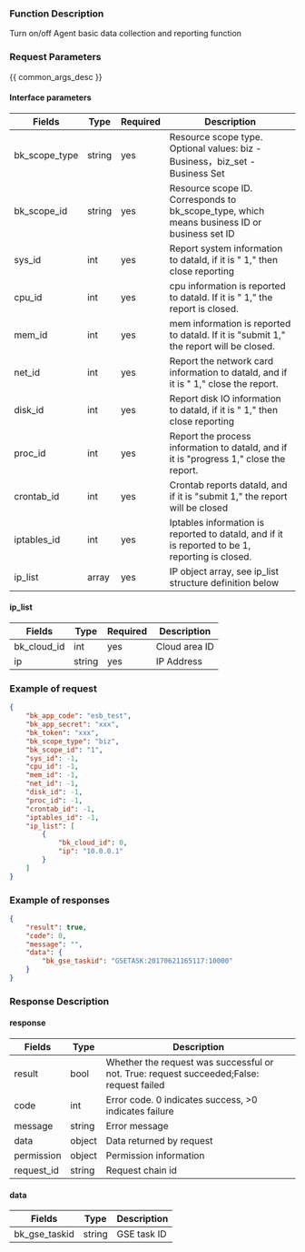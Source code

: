 ### Function Description

Turn on/off Agent basic data collection and reporting function

### Request Parameters

{{ common_args_desc }}

#### Interface parameters

| Fields  |  Type  | Required | Description |
|-------------|------------|--------|------------|
| bk_scope_type | string | yes  | Resource scope type. Optional values: biz - Business，biz_set - Business Set |
| bk_scope_id | string | yes | Resource scope ID. Corresponds to bk_scope_type, which means business ID or business set ID |
| sys_id      |   int       |  yes  |Report system information to dataId, if it is " 1," then close reporting|
| cpu_id      |   int       |  yes  |cpu information is reported to dataId. If it is " 1," the report is closed.|
| mem_id      |   int       |  yes  |mem information is reported to dataId. If it is "submit 1," the report will be closed.|
| net_id      |   int       |  yes  |Report the network card information to dataId, and if it is " 1," close the report.|
| disk_id     |   int       |  yes  |Report disk IO information to dataId, if it is " 1," then close reporting|
| proc_id     |   int       |  yes  |Report the process information to dataId, and if it is "progress 1," close the report.|
| crontab_id  |  int       |  yes  |Crontab reports dataId, and if it is "submit 1," the report will be closed|
| iptables_id |  int       |  yes  |Iptables information is reported to dataId, and if it is reported to be 1, reporting is closed.|
| ip_list     |   array     |  yes      | IP object array, see ip_list structure definition below|

#### ip_list

| Fields |  Type  | Required | Description |
|-----------|------------|--------|------------|
| bk_cloud_id |  int    | yes  | Cloud area ID |
| ip          |  string | yes  | IP Address |

### Example of request

```json
{
    "bk_app_code": "esb_test",
    "bk_app_secret": "xxx",
    "bk_token": "xxx",
    "bk_scope_type": "biz",
    "bk_scope_id": "1",
    "sys_id": -1,
    "cpu_id": -1,
    "mem_id": -1,
    "net_id": -1,
    "disk_id": -1,
    "proc_id": -1,
    "crontab_id": -1,
    "iptables_id": -1,
    "ip_list": [
        {
            "bk_cloud_id": 0,
            "ip": "10.0.0.1"
        }
    ]
}
```

### Example of responses

```json
{
    "result": true,
    "code": 0,
    "message": "",
    "data": {
        "bk_gse_taskid": "GSETASK:20170621165117:10000"
    }
}
```

### Response Description

#### response
| Fields | Type  | Description |
|-----------|-----------|-----------|
| result       |  bool   | Whether the request was successful or not. True: request succeeded;False: request failed|
| code         |  int    | Error code. 0 indicates success, >0 indicates failure|
| message      |  string |Error message|
| data         |  object |Data returned by request|
| permission   |  object |Permission information|
| request_id   |  string |Request chain id|

#### data

| Fields | Type  | Description |
|-----------|-----------|-----------|
| bk_gse_taskid       |  string       | GSE task ID|
